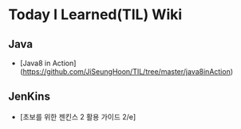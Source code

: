 # Today I Learned(TIL) Wiki

## Java
* [Java8 in Action] (https://github.com/JiSeungHoon/TIL/tree/master/java8inAction)

## JenKins
* [초보를 위한 젠킨스 2 활용 가이드 2/e]